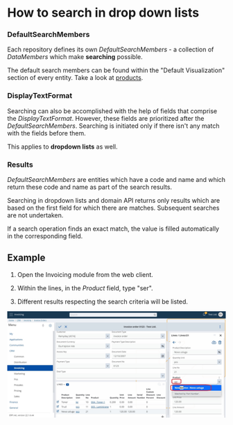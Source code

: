 # How to search in drop down lists

### DefaultSearchMembers

Each repository defines its own _DefaultSearchMembers_ - a collection of _DataMembers_ which make **searching** possible. 

The default search members can be found within the "Default Visualization" section of every entity. Take a look at [products](https://docs.erp.net/model/entities/General.Products.Products.html). 

### DisplayTextFormat

Searching can also be accomplished with the help of fields that comprise the _DisplayTextFormat_. However, these fields are prioritized after the _DefaultSearchMembers_. Searching is initiated only if there isn't any match with the fields before them. 

This applies to **dropdown lists** as well.

### Results

_DefaultSearchMembers_ are entities which have a code and name and which return these code and name as part of the search results. 

Searching in dropdown lists and domain API returns only results which are based on the first field for which there are matches. Subsequent searches are not undertaken.

If a search operation finds an exact match, the value is filled automatically in the corresponding field. 


## Example 

1. Open the Invoicing module from the web client.
 
2. Within the lines, in the _Product_ field, type "ser".

3. Different results respecting the search criteria will be listed.

![Example](pictures/search-result.jpg)


